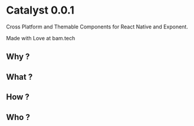 # Catalyst 0.0.1

Cross Platform and Themable Components for React Native and Exponent.

Made with Love at bam.tech

## Why ?

## What ?

## How ?

## Who ?
